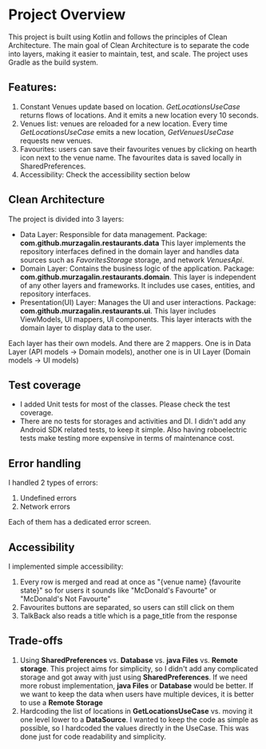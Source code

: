 # Project Overview


This project is built using Kotlin and follows the principles of Clean Architecture. The main goal of Clean Architecture is to separate the code into layers, making it easier to maintain, test, and scale. The project uses Gradle as the build system.  

## Features:
1. Constant Venues update based on location. *GetLocationsUseCase* returns flows of locations. And it emits a new location every 10 seconds.
2. Venues list: venues are reloaded for a new location. Every time *GetLocationsUseCase* emits a new location, *GetVenuesUseCase* requests new venues.
3. Favourites: users can save their favourites venues by clicking on hearth icon next to the venue name. The favourites data is saved locally in SharedPreferences.
4. Accessibility: Check the accessibility section below


## Clean Architecture
The project is divided into 3 layers:  

* Data Layer: Responsible for data management. Package: **com.github.murzagalin.restaurants.data** This layer implements the repository interfaces defined in the domain layer and handles data sources such as *FavoritesStorage* storage, and network *VenuesApi*.  
* Domain Layer: Contains the business logic of the application. Package: **com.github.murzagalin.restaurants.domain**. This layer is independent of any other layers and frameworks. It includes use cases, entities, and repository interfaces.
* Presentation(UI) Layer: Manages the UI and user interactions. Package: **com.github.murzagalin.restaurants.ui**. This layer includes ViewModels, UI mappers, UI components. This layer interacts with the domain layer to display data to the user.  

Each layer has their own models. And there are 2 mappers. One is in Data Layer (API models -> Domain models), another one is in UI Layer (Domain models -> UI models)

## Test coverage
* I added Unit tests for most of the classes. Please check the test coverage.
* There are no tests for storages and activities and DI. I didn't add any Android SDK related tests, to keep it simple. Also having roboelectric tests make testing more expensive in terms of maintenance cost.

## Error handling
I handled 2 types of errors:
1. Undefined errors
2. Network errors

Each of them has a dedicated error screen.

## Accessibility

I implemented simple accessibility:
1. Every row is merged and read at once as "{venue name} {favourite state}" so for users it sounds like "McDonald's Favourte" or "McDonald's Not Favourte"
2. Favourites buttons are separated, so users can still click on them
3. TalkBack also reads a title which is a page_title from the response

## Trade-offs
1. Using **SharedPreferences** vs. **Database** vs. **java Files** vs. **Remote storage**. This project aims for simplicity, so I didn't add any complicated storage and got away with just using **SharedPreferences**. If we need more robust implementation, **java Files** or **Database** would be better. If we want to keep the data when users have multiple devices, it is better to use a **Remote Storage**
2. Hardcoding the list of locations in **GetLocationsUseCase** vs. moving it one level lower to a **DataSource**. I wanted to keep the code as simple as possible, so I hardcoded the values directly in the UseCase. This was done just for code readability and simplicity.
